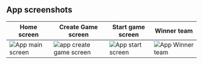 ## App screenshots
| Home screen | Create Game screen | Start game screen | Winner team
|--|--|--|--|
| ![App main screen](https://github.com/vasdeJ/react-native-taboo-game/blob/master/src/images/a4bb9d8c-f351-4e76-8dfd-42f5a3ba47ce.jpg?raw=true) | ![app create game screen](https://github.com/vasdeJ/react-native-taboo-game/blob/master/src/images/75deca1c-6a61-4f22-8890-82d5d00c2964.jpg?raw=true) | ![App start screen](https://github.com/vasdeJ/react-native-taboo-game/blob/master/src/images/4cf0845f-71c7-4b40-a2af-0145e84bed16.jpg?raw=true) | ![App Winner team](https://github.com/vasdeJ/react-native-taboo-game/blob/master/src/images/home.jpg?raw=true) 